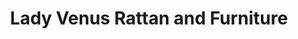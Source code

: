 ---
title: "Lady Venus Rattan and Furniture"
url: /bacoor/lady-venus-rattan-and-furniture/
shop: Möbel
---